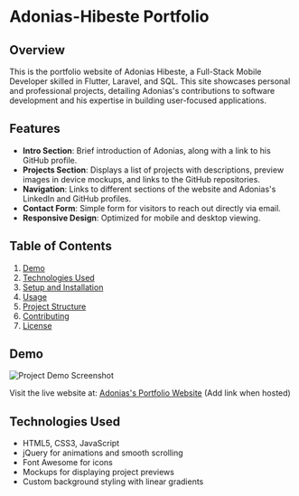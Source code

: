 # Adonias-Hibeste Portfolio

## Overview

This is the portfolio website of Adonias Hibeste, a Full-Stack Mobile Developer skilled in Flutter, Laravel, and SQL. This site showcases personal and professional projects, detailing Adonias's contributions to software development and his expertise in building user-focused applications.

## Features

- **Intro Section**: Brief introduction of Adonias, along with a link to his GitHub profile.
- **Projects Section**: Displays a list of projects with descriptions, preview images in device mockups, and links to the GitHub repositories.
- **Navigation**: Links to different sections of the website and Adonias's LinkedIn and GitHub profiles.
- **Contact Form**: Simple form for visitors to reach out directly via email.
- **Responsive Design**: Optimized for mobile and desktop viewing.

## Table of Contents

1. [Demo](#demo)
2. [Technologies Used](#technologies-used)
3. [Setup and Installation](#setup-and-installation)
4. [Usage](#usage)
5. [Project Structure](#project-structure)
6. [Contributing](#contributing)
7. [License](#license)

## Demo

![Project Demo Screenshot](images/demo_screenshot.png)

Visit the live website at: [Adonias's Portfolio Website](#) (Add link when hosted)

## Technologies Used

- HTML5, CSS3, JavaScript
- jQuery for animations and smooth scrolling
- Font Awesome for icons
- Mockups for displaying project previews
- Custom background styling with linear gradients
